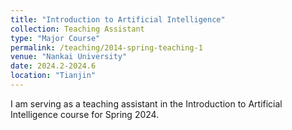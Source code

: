 ```yaml
---
title: "Introduction to Artificial Intelligence"
collection: Teaching Assistant
type: "Major Course"
permalink: /teaching/2014-spring-teaching-1
venue: "Nankai University"
date: 2024.2-2024.6
location: "Tianjin"
---
```


I am serving as a teaching assistant in the Introduction to Artificial Intelligence course for Spring 2024.
